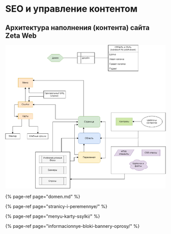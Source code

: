 # SEO и управление контентом

## Архитектура наполнения \(контента\) сайта Zeta Web

![&#x41E;&#x431;&#x449;&#x430;&#x44F; &#x441;&#x445;&#x435;&#x43C;&#x430;](../.gitbook/assets/image%20%28172%29.png)

{% page-ref page="domen.md" %}

{% page-ref page="stranicy-i-peremennye/" %}

{% page-ref page="menyu-karty-ssylki/" %}

{% page-ref page="informacionnye-bloki-bannery-oprosy/" %}



